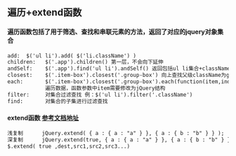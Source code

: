 ## 遍历+extend函数
#### 遍历函数包括了用于筛选、查找和串联元素的方法，返回了对应的jquery对象集合
````html
add:  $('ul li').add( $('li.className') )
children:   $('.app').children() 第一层，不会向下延伸
andSelf:    $('.app').find('ul li').andSelf() 返回包括ul li集合+className=app的集合
closest:    $('.item-box').closest('.group-box') 向上查找父级className为group-box的集合
each:       $('.item-box').closest('.group-box').each(function(item,index){$(item).addClass("className")}); 
            遍历数据，函数参数中item需要修改为jQuery结构
filter:     对集合过滤查找 例：$('ul li').filter('.className')
find:       对集合的子集进行过滤查找
````
#### extend函数 [参考文档地址](http://www.cnblogs.com/RascallySnake/archive/2010/05/07/1729563.html)
````html
浅复制      jQuery.extend( { a : { a : "a" } }, { a : { b : "b" } } );
深复制      jQuery.extend(true, { a : { a : "a" } }, { a : { b : "b" } } );
$.extend( true ,dest,src1,src2,src3...)
````
